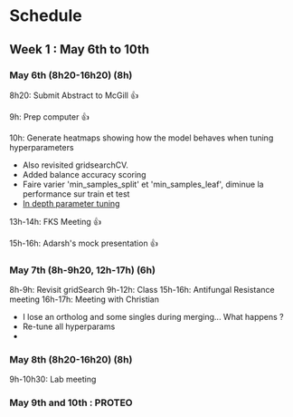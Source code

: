 # Schedule

## Week 1 : May 6th to 10th

### May 6th (8h20-16h20) (8h)

8h20: Submit Abstract to McGill 👍

9h: Prep computer 👍

10h: Generate heatmaps showing how the model behaves when tuning hyperparameters
- Also revisited gridsearchCV.
- Added balance accuracy scoring
- Faire varier 'min_samples_split' et 'min_samples_leaf', diminue la performance sur train et test
- [In depth parameter tuning](https://medium.com/all-things-ai/in-depth-parameter-tuning-for-random-forest-d67bb7e920d)

13h-14h: FKS Meeting 👍

15h-16h: Adarsh's mock presentation 👍

### May 7th (8h-9h20, 12h-17h) (6h)
8h-9h: Revisit gridSearch
9h-12h: Class
15h-16h: Antifungal Resistance meeting
16h-17h: Meeting with Christian

- I lose an ortholog and some singles during merging... What happens ?
- Re-tune all hyperparams
- 

### May 8th (8h20-16h20) (8h)

9h-10h30: Lab meeting

### May 9th and 10th : PROTEO

